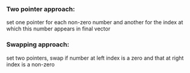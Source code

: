### Two pointer approach:
set one pointer for each non-zero number and another for the index at which this number appears in final vector

### Swapping approach:
set two pointers, swap if number at left index is a zero and that at right index is a non-zero
